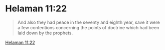 # Helaman 11:22

> And also they had peace in the seventy and eighth year, save it were a few contentions concerning the points of doctrine which had been laid down by the prophets.

[Helaman 11:22](https://www.churchofjesuschrist.org/study/scriptures/bofm/hel/11?lang=eng&id=p22#p22)


